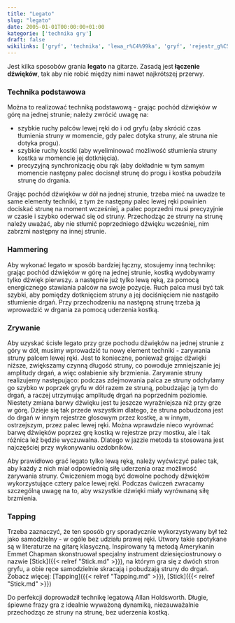 ```yaml
---
title: "Legato"
slug: "legato"
date: 2005-01-01T00:00:00+01:00
kategorie: ['technika gry']
draft: false
wikilinks: ['gryf', 'technika', 'lewa_r%C4%99ka', 'gryf', 'rejestr_g%C5%82osowy', 'kostka', 'barwa_d%C5%BAwi%C4%99ku', 'kostka', 'mostek', 'ozdobniki', 'gitara_klasyczna', 'Emmet_Chapman', 'Stick', 'Tapping', 'Stick', 'Allan_Holdsworth']
---
```

Jest kilka sposobów grania **legato** na gitarze. Zasadą jest **łączenie
dźwięków**, tak aby nie robić między nimi nawet najkrótszej przerwy.

### Technika podstawowa

Można to realizować techniką podstawową - grając pochód dźwięków w górę
na jednej strunie; należy zwrócić uwagę na:

  - szybkie ruchy palców lewej ręki do i od gryfu<!-- link nie odnosił się do niczego -->
    (aby skrócić czas tłumienia struny w momencie, gdy palec dotyka
    struny, ale struna nie dotyka progu).
  - szybkie ruchy kostki (aby wyeliminować możliwość stłumienia struny
    kostka w momencie jej dotknięcia).
  - precyzyjną synchronizację obu rąk (aby dokładnie w tym samym
    momencie następny palec docisnął strunę do progu i kostka pobudziła
    strunę do drgania.

Grając pochód dźwięków w dół na jednej strunie, trzeba mieć na uwadze te
same elementy techniki<!-- link nie odnosił się do niczego -->, z tym że następny palec
lewej ręki<!-- link nie odnosił się do niczego --> powinien dociskać strunę na moment
wcześniej, a palec poprzedni musi precyzyjnie w czasie i szybko oderwać
się od struny. Przechodząc ze struny na strunę należy uważać, aby nie
stłumić poprzedniego dźwięku wcześniej, nim zabrzmi następny na innej
strunie.

### Hammering

Aby wykonać legato w sposób bardziej łączny, stosujemy inną technikę:
grając pochód dźwięków w górę na jednej strunie, kostką wydobywamy tylko
dźwięk pierwszy. a następnie już tylko lewą ręką, za pomocą energicznego
stawiania palców na swoje pozycje. Ruch palca musi być tak szybki, aby
pomiędzy dotknięciem struny a jej dociśnięciem nie nastąpiło stłumienie
drgań. Przy przechodzeniu na następną strunę trzeba ją wprowadzić w
drgania za pomocą uderzenia kostką.

### Zrywanie

Aby uzyskać ścisłe legato przy grze pochodu dźwięków na jednej strunie z
góry w dół, musimy wprowadzić tu nowy element techniki - zarywania
struny palcem lewej ręki. Jest to konieczne, ponieważ grając dźwięki
niższe, zwiększamy czynną długość struny, co powoduje zmniejszanie jej
amplitudy drgań, a więc osłabienie siły brzmienia. Zarywanie struny
realizujemy następująco: podczas zdejmowania palca ze struny odchylamy
go szybko w poprzek gryfu<!-- link nie odnosił się do niczego --> w dół razem ze struną,
pobudzając ją tym do drgań, a raczej utrzymując amplitudę drgań na
poprzednim poziomie. Niestety zmiana barwy dźwięku jest tu jeszcze
wyraźniejsza niż przy grze w górę. Dzieje się tak przede wszystkim
dlatego, że struna pobudzona jest do drgań w innym rejestrze
głosowym<!-- link nie odnosił się do niczego --> przez
kostkę<!-- link nie odnosił się do niczego -->, a w innym, ostrzejszym, przez palec lewej
ręki. Można wprawdzie nieco wyrównać barwę
dźwięków<!-- link nie odnosił się do niczego --> poprzez grę
kostką<!-- link nie odnosił się do niczego --> w rejestrze przy
mostku<!-- link nie odnosił się do niczego -->, ale i tak różnica leź będzie wyczuwalna.
Dlatego w jazzie metoda ta stosowana jest najczęściej przy wykonywaniu
ozdobników<!-- link nie odnosił się do niczego -->.

Aby prawidłowo grać legato tylko lewą ręką, należy wyćwiczyć palec tak,
aby każdy z nich miał odpowiednią siłę uderzenia oraz możliwość
zarywania struny. Ćwiczeniem mogą być dowolne pochody dźwięków
wykorzystujące cztery palce lewej ręki. Podczas ćwiczeń zwracamy
szczególną uwagę na to, aby wszystkie dźwięki miały wyrównaną siłę
brzmienia.

### Tapping

Trzeba zaznaczyć, że ten sposób gry sporadycznie wykorzystywany był też
jako samodzielny - w ogóle bez udziału prawej ręki. Utwory takie
spotykane są w literaturze na gitarę
klasyczną<!-- link nie odnosił się do niczego -->. Inspirowany tą metodą
Amerykanin Emmet Chapman<!-- link nie odnosił się do niczego --> skonstruował
specjalny instrument dziesięciostrunowy o nazwie
[Stick]({{< relref "Stick.md" >}}), na którym gra się z dwóch stron gryfu, a obie
ręce samodzielnie skracają i pobudzają struny do drgań. Zobacz więcej:
[Tapping]({{< relref "Tapping.md" >}}), [Stick]({{< relref "Stick.md" >}})

Do perfekcji doprowadził technikę legatową Allan
Holdsworth<!-- link nie odnosił się do niczego -->. Długie, śpiewne frazy gra z
idealnie wyważoną dynamiką, niezauważalnie przechodząc ze struny na
strunę, bez uderzenia kostką.

